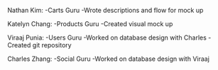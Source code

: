 
Nathan Kim:
-Carts Guru
-Wrote descriptions and flow for mock up


Katelyn Chang:
-Products Guru
-Created visual mock up


Viraaj Punia:
-Users Guru
-Worked on database design with Charles
-Created git repository


Charles Zhang:
-Social Guru
-Worked on database design with Viraaj
